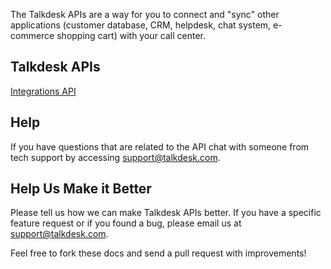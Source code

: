 The Talkdesk APIs are a way for you to connect and "sync" other applications (customer database, CRM, helpdesk, chat system, e-commerce shopping cart) with your call center.

## Talkdesk APIs

[Integrations API](https://github.com/Talkdesk/api/tree/master/integrations)

## Help

If you have questions that are related to the API chat with someone from tech support by accessing [support@talkdesk.com](mailto:support@talkdesk.com).

## Help Us Make it Better

Please tell us how we can make Talkdesk APIs better. If you have a specific feature request or if you found a bug, please email us at [support@talkdesk.com](mailto:support@talkdesk.com).

Feel free to fork these docs and send a pull request with improvements!

